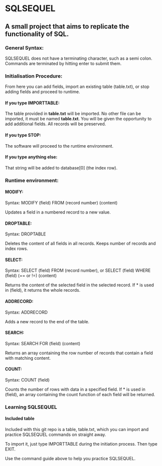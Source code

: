 # SQLSEQUEL

## A small project that aims to replicate the functionality of SQL.

### General Syntax:

SQLSEQUEL does not have a terminating character, such as a semi colon. Commands are terminated by hitting enter to submit them.

### Initialisation Procedure:

From here you can add fields, import an existing table (table.txt), or stop adding fields and proceed to runtime.

#### If you type IMPORTTABLE:

The table provided in **table.txt** will be imported. No other file can be imported, it must be named **table.txt**. You will be given the opportunity to add additional fields. All records will be preserved.

#### If you type STOP:

The software will proceed to the runtime environment.

#### If you type anything else:

That string will be added to database[0] (the index row).

### Runtime environment:

#### MODIFY:

Syntax: MODIFY (field) FROM (record number) (content)

Updates a field in a numbered record to a new value.

#### DROPTABLE:

Syntax: DROPTABLE

Deletes the content of all fields in all records. Keeps number of records and index rows.

#### SELECT:

Syntax: SELECT (field) FROM (record number), or SELECT (field) WHERE (field) (== or !=) (content)

Returns the content of the selected field in the selected record. If * is used in (field), it returns the whole records.

#### ADDRECORD:

Syntax: ADDRECORD

Adds a new record to the end of the table.

#### SEARCH:

Syntax: SEARCH FOR (field) (content)

Returns an array containing the row number of records that contain a field with matching content.

#### COUNT:

Syntax: COUNT (field)

Counts the number of rows with data in a specified field. If * is used in (field), an array containing the count function of each field will be returned.

### Learning SQLSEQUEL

#### Included table

Included with this git repo is a table, table.txt, which you can import and practice SQLSEQUEL commands on straight away.

To import it, just type IMPORTTABLE during the initiation process. Then type EXIT.

Use the command guide above to help you practice SQLSEQUEL.